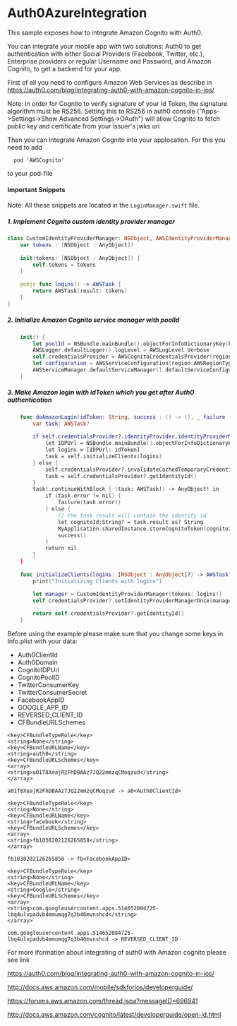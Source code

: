 # Auth0AzureIntegration

This sample exposes how to integrate Amazon Cognito with Auth0.

You can integrate your mobile app with two solutions: Auth0 to get authentication with either Social Providers (Facebook, Twitter, etc.), Enterprise providers or regular Username and Password, and Amazon Cognito, to get a backend for your app.

First of all you need to configure Amazon Web Services as describe in https://auth0.com/blog/integrating-auth0-with-amazon-cognito-in-ios/

Note: In order for Cognito to verify signature of your Id Token, the signature algorithm must be RS256. Setting this to RS256 in auth0 console ("Apps->Settings->Show Advanced Settings->OAuth") will allow Cognito to fetch public key and certificate from your issuer's jwks uri

Then you can integrate Amazon Cognito into your applocation. 
For this you need to add 
```
  pod 'AWSCognito'
```
to your pod-file


#### Important Snippets

Note: All these snippets are located in the `LoginManager.swift` file.

##### 1. Implement Cognito custom identity provider manager 
```swift
class CustomIdentityProviderManager: NSObject, AWSIdentityProviderManager{
    var tokens : [NSObject : AnyObject]?
    
    init(tokens: [NSObject : AnyObject]) {
        self.tokens = tokens
    }
    
    @objc func logins() -> AWSTask {
        return AWSTask(result: tokens)
    }
}
```
##### 2. Initialize Amazon Cognito service manager with poolId 
```swift
    init() {
        let poolId = NSBundle.mainBundle().objectForInfoDictionaryKey(kCognitoPoolId) as! String
        AWSLogger.defaultLogger().logLevel = AWSLogLevel.Verbose
        self.credentialsProvider = AWSCognitoCredentialsProvider(regionType:AWSRegionType.USWest2, identityPoolId:poolId)
        let configuration = AWSServiceConfiguration(region:AWSRegionType.USWest2, credentialsProvider:self.credentialsProvider)
        AWSServiceManager.defaultServiceManager().defaultServiceConfiguration = configuration
    }
```
##### 3. Make Amazon login with idToken which you get after Auth0 authentication 
```swift
    func doAmazonLogin(idToken: String, success : () -> (), _ failure : (NSError) -> ()) {
        var task: AWSTask?
        
        if self.credentialsProvider?.identityProvider.identityProviderManager == nil || idToken != MyApplication.sharedInstance.retrieveIdToken() {
            let IDPUrl = NSBundle.mainBundle().objectForInfoDictionaryKey(kCognitoIDPUrl) as! String
            let logins = [IDPUrl: idToken]
            task = self.initializeClients(logins)
        } else {
            self.credentialsProvider?.invalidateCachedTemporaryCredentials()
            task = self.credentialsProvider?.getIdentityId()
        }
        task!.continueWithBlock { (task: AWSTask!) -> AnyObject! in
            if (task.error != nil) {
                failure(task.error!)
            } else {
                // the task result will contain the identity id
                let cognitoId:String? = task.result as? String
                MyApplication.sharedInstance.storeCognitoToken(cognitoId)
                success()
            }
            return nil
        }
    }
    
    func initializeClients(logins: [NSObject : AnyObject]?) -> AWSTask? {
        print("Initializing Clients with logins")
        
        let manager = CustomIdentityProviderManager(tokens: logins!)
        self.credentialsProvider?.setIdentityProviderManagerOnce(manager)

        return self.credentialsProvider?.getIdentityId()
    }
```

Before using the example please make sure that you change some keys in Info.plist with your data:
- Auth0ClientId
- Auth0Domain
- CognitoIDPUrl
- CognitoPoolID
- TwitterConsumerKey
- TwitterConsumerSecret
- FacebookAppID
- GOOGLE_APP_ID
- REVERSED_CLIENT_ID
- CFBundleURLSchemes

```
<key>CFBundleTypeRole</key>
<string>None</string>
<key>CFBundleURLName</key>
<string>auth0</string>
<key>CFBundleURLSchemes</key>
<array>
<string>a01T8XeajR2FhDBAAz7JQ22mmzqCMoqzud</string>
</array>

a01T8XeajR2FhDBAAz7JQ22mmzqCMoqzud -> a0<Auth0ClientId>
```
```
<key>CFBundleTypeRole</key>
<string>None</string>
<key>CFBundleURLName</key>
<string>facebook</string>
<key>CFBundleURLSchemes</key>
<array>
<string>fb1038202126265858</string>
</array>

fb1038202126265858 -> fb<FacebookAppID>
```
```
<key>CFBundleTypeRole</key>
<string>None</string>
<key>CFBundleURLName</key>
<string>Google</string>
<key>CFBundleURLSchemes</key>
<array>
<string>com.googleusercontent.apps.514652084725-lbq4ulvpadvb4mmumqg7q3b46mvnshcd</string>
</array>

com.googleusercontent.apps.514652084725-lbq4ulvpadvb4mmumqg7q3b46mvnshcd -> REVERSED_CLIENT_ID
```

For more iformation about integrating of auth0 with Amazon cognito please see link

https://auth0.com/blog/integrating-auth0-with-amazon-cognito-in-ios/

http://docs.aws.amazon.com/mobile/sdkforios/developerguide/

https://forums.aws.amazon.com/thread.jspa?messageID=696941

http://docs.aws.amazon.com/cognito/latest/developerguide/open-id.html

